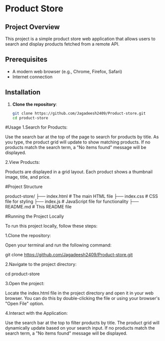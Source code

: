 # Product Store

## Project Overview
This project is a simple product store web application that allows users to search and display products fetched from a remote API.

## Prerequisites
- A modern web browser (e.g., Chrome, Firefox, Safari)
- Internet connection

## Installation
1. **Clone the repository**:
   ```bash
   git clone https://github.com/Jagadeesh2409/Product-store.git
   cd product-store
   
#Usage
1.Search for Products:

Use the search bar at the top of the page to search for products by title.
As you type, the product grid will update to show matching products.
If no products match the search term, a "No items found" message will be displayed.

2.View Products:

Products are displayed in a grid layout.
Each product shows a thumbnail image, title, and price.

#Project Structure

product-store/
├── index.html          # The main HTML file
├── index.css          # CSS file for styling
├── index.js           # JavaScript file for functionality
├── README.md           # This README file
   
#Running the Project Locally

To run this project locally, follow these steps:

1.Clone the repository:

Open your terminal and run the following command:

git clone https://github.com/Jagadeesh2409/Product-store.git

2.Navigate to the project directory:

cd product-store

3.Open the project:

Locate the index.html file in the project directory and open it in your web browser.
You can do this by double-clicking the file or using your browser's "Open File" option.

4.Interact with the Application:

Use the search bar at the top to filter products by title.
The product grid will dynamically update based on your search input.
If no products match the search term, a "No items found" message will be displayed.

